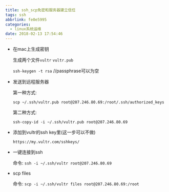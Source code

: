 ```yaml
---
title: ssh_scp免密和服务器建立信任
tags: ssh
abbrlink: fe0e5995
categories:
  - linux系统运维
date: 2018-02-13 17:54:46
---
```


+ 在mac上生成密钥
	
	生成两个文件`vultr`  `vultr.pub`
	
	`ssh-keygen -t rsa`   //passphrase可以为空

+ 发送到远程服务器

	第一种方式: 
	
	`scp ~/.ssh/vultr.pub root@207.246.80.69:/root/.ssh/authorized_keys`
	
	第二种方式:
	
	`ssh-copy-id -i ~/.ssh/vultr.pub root@207.246.80.69`

<!-- more -->
+ 添加到vultr的ssh key里(这一步可以不做)

	`https://my.vultr.com/sshkeys/`

	

+ 一键连接到ssh
	
	命令: `ssh -i ~/.ssh/vultr root@207.246.80.69`

+ scp files

	命令: `scp -i ~/.ssh/vultr files root@207.246.80.69:/root`
